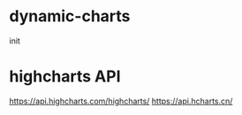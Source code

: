 # dynamic-charts
init

# highcharts API
https://api.highcharts.com/highcharts/ 
https://api.hcharts.cn/
